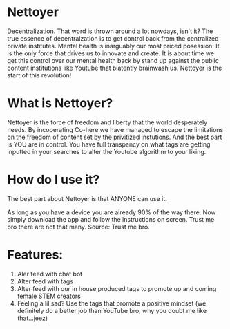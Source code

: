 # Nettoyer
Decentralization. That word is thrown around a lot nowdays, isn't it? The true essence of decentralzation is to get control back from the centralized private institutes. Mental health is inarguably our most priced posession. It is the only force that drives us to innovate and create. It is about time we get this control over our mental health back by stand up against the public content institutions like Youtube that blatently brainwash us. Nettoyer is the start of this revolution! 
# What is Nettoyer?
Nettoyer is the force of freedom and liberty that the world desperately needs. By incoperating Co-here we have managed to escape the limitations on the freedom of content set by the privitized instutions. And the best part is YOU are in control. You have full transpancy on what tags are getting inputted in your searches to alter the Youtube algorithm to your liking.
# How do I use it?
The best part about Nettoyer is that ANYONE can use it.

As long as you have a device you are already 90% of the way there. 
Now simply download the app and follow the instructions on screen. Trust me bro there are not that many. Source: Trust me bro. 
# Features:

1. Aler feed with chat bot
2. Alter feed with tags
3. Alter feed with our in house produced tags to promote up and coming female STEM creators
4. Feeling a lil sad? Use the tags that promote a positive mindset (we definitely do a better job than YouTube bro, why you doubt me like that...jeez)
